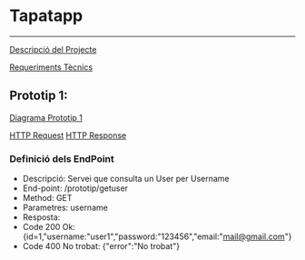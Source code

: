 # Tapatapp
---
[Descripció del Projecte](descTapatApp.md)

[Requeriments Tècnics](requerimentsTecnics.md)

## Prototip 1:
[Diagrama Prototip 1](charts/diagramaPrototip.mermaid)

[HTTP Request](HTTPRequest.md)
[HTTP Response](HTTPResponse.md)

### Definició dels EndPoint
- Descripció: Servei que consulta un User per Username
- End-point: /prototip/getuser
- Method: GET
- Parametres: username
- Resposta:
- Code 200 Ok: {id=1,"username:"user1","password:"123456","email:"mail@gmail.com"}
- Code 400 No trobat: {"error":"No trobat"}
